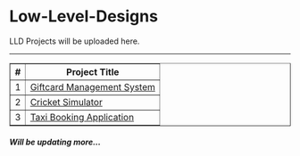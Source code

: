 # Low-Level-Designs
LLD Projects will be uploaded here.
<hr>

<table border="1">
    <tr>
        <th>#</th>
        <th>Project Title</th>
    </tr>
    <tr>
        <td>1</td>
        <td><a href="GIFTCARD%20MANAGEMENT%20SYSTEM">Giftcard Management System</a></td>
    </tr>
    <tr>
        <td>2</td>
        <td><a href="Cricket%20Simulator(Game)">Cricket Simulator</a></td>
    </tr>
    <tr>
        <td>3</td>
        <td><a href="Taxi%20Booking%20Application">Taxi Booking Application</a></td>
    </tr>
</table>

<h6><strong>Will be updating more...</strong></h6>

